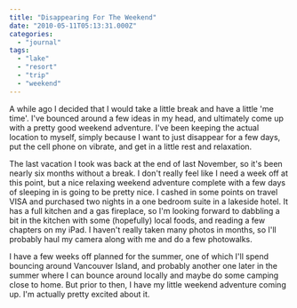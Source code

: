 ```yaml
---
title: "Disappearing For The Weekend"
date: "2010-05-11T05:13:31.000Z"
categories: 
  - "journal"
tags: 
  - "lake"
  - "resort"
  - "trip"
  - "weekend"
---
```


A while ago I decided that I would take a little break and have a little 'me time'. I've bounced around a few ideas in my head, and ultimately come up with a pretty good weekend adventure. I've been keeping the actual location to myself, simply because I want to just disappear for a few days, put the cell phone on vibrate, and get in a little rest and relaxation.

The last vacation I took was back at the end of last November, so it's been nearly six months without a break. I don't really feel like I need a week off at this point, but a nice relaxing weekend adventure complete with a few days of sleeping in is going to be pretty nice. I cashed in some points on travel VISA and purchased two nights in a one bedroom suite in a lakeside hotel. It has a full kitchen and a gas fireplace, so I'm looking forward to dabbling a bit in the kitchen with some (hopefully) local foods, and reading a few chapters on my iPad. I haven't really taken many photos in months, so I'll probably haul my camera along with me and do a few photowalks.

I have a few weeks off planned for the summer, one of which I'll spend bouncing around Vancouver Island, and probably another one later in the summer where I can bounce around locally and maybe do some camping close to home. But prior to then, I have my little weekend adventure coming up. I'm actually pretty excited about it.
